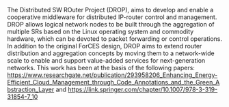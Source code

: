 The Distributed SW ROuter Project (DROP), aims to develop and enable a cooperative middleware for distributed IP-router control and management. DROP allows logical network nodes to be built through the aggregation of multiple SRs based on the Linux operating system and commodity hardware, which can be devoted to packet forwarding or control operations. In addition to the original ForCES design, DROP aims to extend router distribution and aggregation concepts by moving them to a network-wide scale to enable and support value-added services for next-generation networks. This work has been at the basis of the following papers: https://www.researchgate.net/publication/293958206_Enhancing_Energy-Efficient_Cloud_Management_through_Code_Annotations_and_the_Green_Abstraction_Layer and https://link.springer.com/chapter/10.1007/978-3-319-31854-7_10
